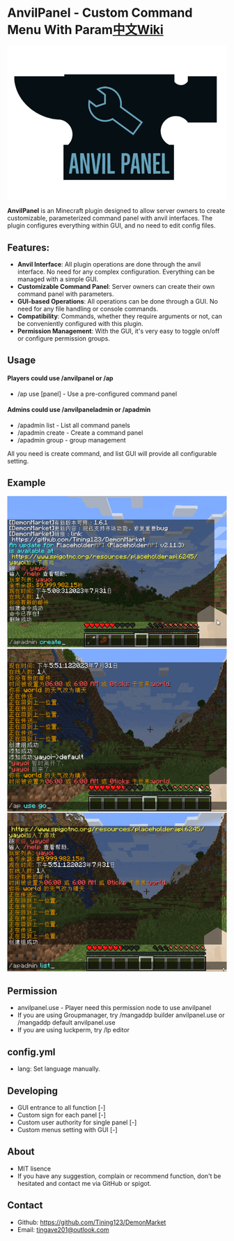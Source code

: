 # AnvilPanel - Custom Command Menu With Param[中文Wiki](https://github.com/Tining123/AnvilPanel/blob/main/README_cn.md)
![logo](https://raw.githubusercontent.com/Tining123/anvilpanel/master/img/logo-small.png)


**AnvilPanel** is an Minecraft plugin designed to allow server owners to create customizable, parameterized command panel with anvil interfaces. The plugin configures everything within GUI, and no need to edit config files.

## Features:
- **Anvil Interface**: All plugin operations are done through the anvil interface. No need for any complex configuration. Everything can be managed with a simple GUI.
- **Customizable Command Panel**: Server owners can create their own command panel with parameters.
- **GUI-based Operations**: All operations can be done through a GUI. No need for any file handling or console commands.
- **Compatibility**: Commands, whether they require arguments or not, can be conveniently configured with this plugin.
- **Permission Management**: With the GUI, it's very easy to toggle on/off or configure permission groups.


## Usage
#### Players could use /anvilpanel or /ap
+ /ap use [panel] - Use a pre-configured command panel

#### Admins could use /anvilpaneladmin or /apadmin
+ /apadmin list - List all command panels
+ /apadmin create - Create a command panel
+ /apadmin group - group management

All you need is create command, and list GUI will provide all configurable setting.

## Example
![craete](https://github.com/Tining123/AnvilPanel/blob/main/img/create.gif?raw=true)
![use](https://github.com/Tining123/AnvilPanel/blob/main/img/use.gif?raw=true)
![use](https://github.com/Tining123/AnvilPanel/blob/main/img/setting.gif?raw=true)

## Permission
+ anvilpanel.use - Player need this permission node to use anvilpanel
+ If you are using Groupmanager, try /mangaddp builder anvilpanel.use or /mangaddp default anvilpanel.use
+ If you are using luckperm, try /lp editor

## config.yml
+ lang: Set language manually.

## Developing
+ GUI entrance to all function [-]
+ Custom sign for each panel [-]
+ Custom user authority for single panel [-]
+ Custom menus setting with GUI [-]
## About
+ MIT lisence
+ If you have any suggestion, complain or recommend function, don't be hesitated and contact me via GitHub or spigot.
## Contact
- Github: https://github.com/Tining123/DemonMarket
- Email: tingave201@outlook.com
